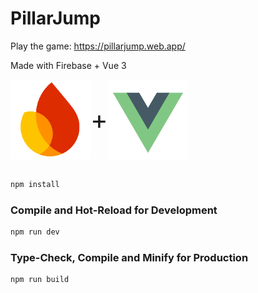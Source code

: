 # PillarJump

Play the game: https://pillarjump.web.app/

Made with Firebase + Vue 3

<div style="display:flex; flex-direction:row; align-items:center;">
    <img src="./images/firebase-logo.png" alt="drawing" width="128"/>
    <div style="font-size: 3em">+</div>
    <img src="./images/vue-icon.png" alt="drawing" width="128"/>
</div>
<br>

```sh
npm install
```

### Compile and Hot-Reload for Development

```sh
npm run dev
```

### Type-Check, Compile and Minify for Production

```sh
npm run build
```
